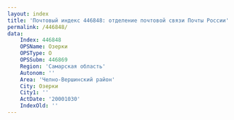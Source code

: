 ```yaml
---
layout: index
title: 'Почтовый индекс 446848: отделение почтовой связи Почты России'
permalink: /446848/
data:
    Index: 446848
    OPSName: Озерки
    OPSType: О
    OPSSubm: 446869
    Region: 'Самарская область'
    Autonom: ''
    Area: 'Челно-Вершинский район'
    City: Озерки
    City1: ''
    ActDate: '20001030'
    IndexOld: ''
---
```

